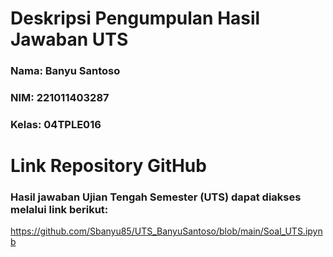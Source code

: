 # Deskripsi Pengumpulan Hasil Jawaban UTS
### Nama: Banyu Santoso
### NIM: 221011403287
### Kelas: 04TPLE016

# Link Repository GitHub
### Hasil jawaban Ujian Tengah Semester (UTS) dapat diakses melalui link berikut:

https://github.com/Sbanyu85/UTS_BanyuSantoso/blob/main/Soal_UTS.ipynb

